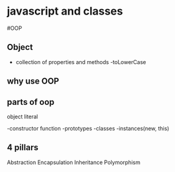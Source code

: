 # javascript and classes

#OOP
## Object 
- collection of properties and methods 
-toLowerCase

## why use OOP

## parts of oop
object literal 

-constructor function 
-prototypes 
-classes 
-instances(new, this)

## 4 pillars
Abstraction
Encapsulation
Inheritance 
Polymorphism